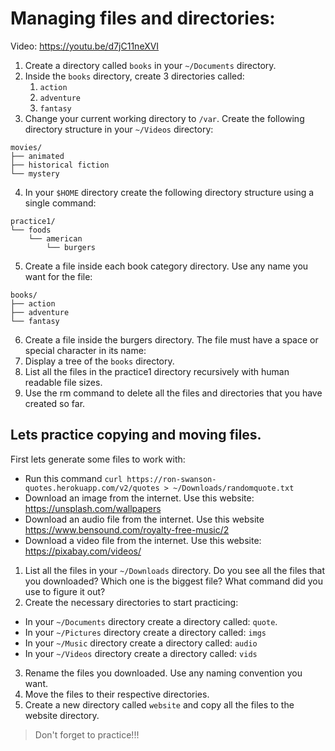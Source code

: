 # Managing files and directories:
Video: https://youtu.be/d7jC11neXVI

1. Create a directory called `books` in your `~/Documents` directory.
2. Inside the `books` directory, create 3 directories called:
   1. `action`
   2. `adventure`
   3. `fantasy`
3. Change your current working directory to `/var`. Create the following directory structure in your `~/Videos` directory:
```
movies/
├── animated
├── historical fiction
└── mystery
```
4. In your `$HOME` directory create the following directory structure using a single command:
```
practice1/
└── foods
    └── american
        └── burgers
```
5. Create a file inside each book category directory. Use any name you want for the file:
```
books/
├── action
├── adventure
└── fantasy
```
6. Create a file inside the burgers directory. The file must have a space or special character in its name:
7. Display a tree of the `books` directory.
8. List all the files in the practice1 directory recursively with human readable file sizes.
9. Use the rm command to delete all the files and directories that you have created so far.
## Lets practice copying and moving files. 
First lets generate some files to work with:
- Run this command `curl https://ron-swanson-quotes.herokuapp.com/v2/quotes > ~/Downloads/randomquote.txt`
- Download an image from the internet. Use this website: https://unsplash.com/wallpapers 
- Download an audio file from the internet. Use this website https://www.bensound.com/royalty-free-music/2
- Download a video file from the internet. Use this website: https://pixabay.com/videos/

1. List all the files in your `~/Downloads` directory. Do you see all the files that you downloaded? Which one is the biggest file? What command did you use to figure it out?
2. Create the necessary directories to start practicing:
 - In your `~/Documents` directory create a directory called: `quote`.
 - In your `~/Pictures` directory create a directory called: `imgs`
 - In your `~/Music` directory create a directory called: `audio`
 - In your `~/Videos` directory create a directory called: `vids`
3. Rename the files you downloaded. Use any naming convention you want.
4. Move the files to their respective directories.
5. Create a new directory called `website` and copy all the files to the website directory.

> Don't forget to practice!!!



